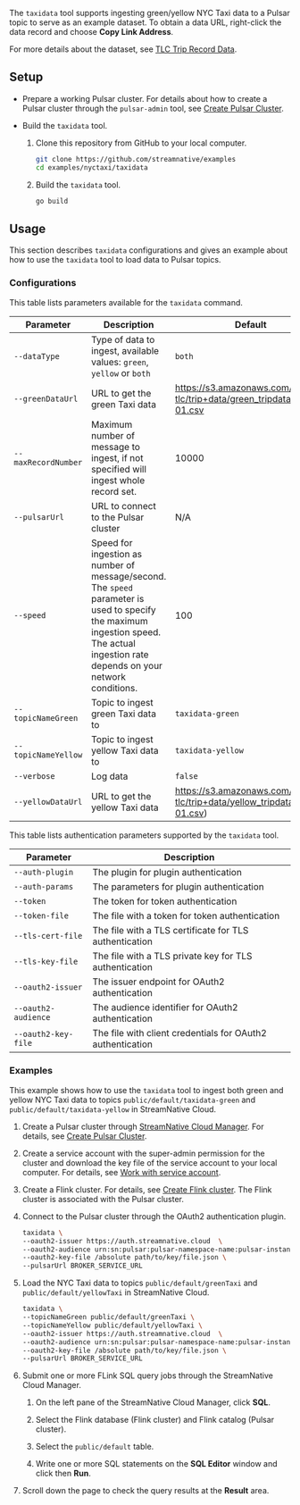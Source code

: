 The `taxidata` tool supports ingesting green/yellow NYC Taxi data to a Pulsar topic to serve as an example dataset. To obtain a data URL, right-click the data record and choose **Copy Link Address**.

For more details about the dataset, see [TLC Trip Record Data](https://www1.nyc.gov/site/tlc/about/tlc-trip-record-data.page).

## Setup

- Prepare a working Pulsar cluster. For details about how to create a Pulsar cluster through the `pulsar-admin` tool, see [Create Pulsar Cluster](https://pulsar.apache.org/docs/en/pulsar-admin/#create).

- Build the `taxidata` tool.

  1. Clone this repository from GitHub to your local computer.

		```bash
		git clone https://github.com/streamnative/examples
		cd examples/nyctaxi/taxidata
		```

  2. Build the `taxidata` tool.

		```bash
		go build
		```

## Usage

This section describes `taxidata` configurations and gives an example about how to use the `taxidata` tool to load data to Pulsar topics. 

### Configurations

This table lists parameters available for the `taxidata` command.

| Parameter | Description | Default |
| --- | --- | --- |
| `--dataType` | Type of data to ingest, available values: `green`, `yellow` or `both`| `both` |
| `--greenDataUrl` | URL to get the green Taxi data | https://s3.amazonaws.com/nyc-tlc/trip+data/green_tripdata_2019-01.csv |
| `--maxRecordNumber` | Maximum number of message to ingest, if not specified will ingest whole record set. | 10000 |
| `--pulsarUrl` | URL to connect to the Pulsar cluster | N/A|
| `--speed` | Speed for ingestion as number of message/second. The `speed` parameter is used to specify the maximum ingestion speed. The actual ingestion rate depends on your network conditions. | 100 |
| `--topicNameGreen` | Topic to ingest green Taxi data to | `taxidata-green` |
| `--topicNameYellow` | Topic to ingest yellow Taxi data to | `taxidata-yellow` |
| `--verbose` | Log data | `false` |
| `--yellowDataUrl` | URL to get the yellow Taxi data | https://s3.amazonaws.com/nyc-tlc/trip+data/yellow_tripdata_2019-01.csv) |

This table lists authentication parameters supported by the `taxidata` tool.

| Parameter | Description |
| --- | --- |
| `--auth-plugin` | The plugin for plugin authentication |
| `--auth-params` | The parameters for plugin authentication |
| `--token` | The token for token authentication |
| `--token-file` | The file with a token for token authentication |
| `--tls-cert-file` | The file with a TLS certificate for TLS authentication |
| `--tls-key-file` | The file with a TLS private key for TLS authentication |
| `--oauth2-issuer` | The issuer endpoint for OAuth2 authentication |
| `--oauth2-audience` | The audience identifier for OAuth2 authentication |
| `--oauth2-key-file` | The file with client credentials for OAuth2 authentication |

### Examples

This example shows how to use the `taxidata` tool to ingest both green and yellow NYC Taxi data to topics `public/default/taxidata-green` and `public/default/taxidata-yellow` in StreamNative Cloud.

1. Create a Pulsar cluster through [StreamNative Cloud Manager](https://console.streamnative.cloud/login). For details, see [Create Pulsar Cluster](https://docs.streamnative.io/cloud/stable/use/cluster#create-cluster-through-streamnative-cloud-manager).

2. Create a service account with the super-admin permission for the cluster and download the key file of the service account to your local computer. For details, see [Work with service account](https://docs.streamnative.io/cloud/stable/managed-access/service-account#work-with-service-account-through-streamnative-cloud-manager).

3. Create a Flink cluster. For details, see [Create Flink cluster](https://docs.streamnative.io/cloud/stable/compute/flink-sql.md#create-flink-cluster). The Flink cluster is associated with the Pulsar cluster.

4. Connect to the Pulsar cluster through the OAuth2 authentication plugin.

	```bash
	taxidata \
	--oauth2-issuer https://auth.streamnative.cloud  \
	--oauth2-audience urn:sn:pulsar:pulsar-namespace-name:pulsar-instance-name \
	--oauth2-key-file /absolute path/to/key/file.json \
	--pulsarUrl BROKER_SERVICE_URL
	```

5. Load the NYC Taxi data to topics `public/default/greenTaxi` and `public/default/yellowTaxi` in StreamNative Cloud.

	```bash
	taxidata \
	--topicNameGreen public/default/greenTaxi \
	--topicNameYellow public/default/yellowTaxi \
	--oauth2-issuer https://auth.streamnative.cloud  \
	--oauth2-audience urn:sn:pulsar:pulsar-namespace-name:pulsar-instance-name \
	--oauth2-key-file /absolute path/to/key/file.json \
	--pulsarUrl BROKER_SERVICE_URL
	```

6. Submit one or more FLink SQL query jobs through the StreamNative Cloud Manager.

   1. On the left pane of the StreamNative Cloud Manager, click **SQL**.

   2. Select the Flink database (Flink cluster) and Flink catalog (Pulsar cluster).

   3. Select the `public/default` table.

   4. Write one or more SQL statements on the **SQL Editor** window and click then **Run**.

7. Scroll down the page to check the query results at the **Result** area.
